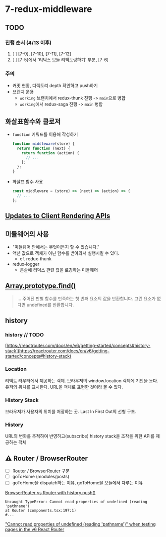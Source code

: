 # 7-redux-middleware

## TODO

### 진행 순서 (4/13 이후)

1. [ ] [7-9], [7-10], [7-11], [7-12]
2. [ ] [7-5]에서 '리덕스 모듈 리팩토링하기' 부분, [7-6]

### 주의

- 커밋 현황, 디렉토리 depth 확인하고 push하기
- 브랜치 운용
  - `working` 브랜치에서 redux-thunk 진행 -> `main`으로 병합
  - `working`에서 redux-saga 진행 -> `main` 병합

## 화살표함수와 클로저

- `function` 키워드를 이용해 작성하기
  ```javascript
  function middleware(store) {
    return function (next) {
      return function (action) {
        // ...
      };
    };
  }
  ```
- 화살표 함수 사용
  ```javascript
  const middleware = (store) => (next) => (action) => {
    // ...
  };
  ```

## [Updates to Client Rendering APIs](https://reactjs.org/blog/2022/03/08/react-18-upgrade-guide.html#updates-to-client-rendering-apis)

## 미들웨어의 사용

- "미들웨어 안에서는 무엇이든지 할 수 있습니다."
- 액션 값으로 객체가 아닌 함수를 받아와서 실행시킬 수 있다.
  - cf. redux-thunk
- redux-logger
  - 콘솔에 리덕스 관련 값을 로깅하는 미들웨어

## [Array.prototype.find()](https://developer.mozilla.org/ko/docs/Web/JavaScript/Reference/Global_Objects/Array/find)

> ... 주어진 판별 함수를 만족하는 첫 번째 요소의 값을 반환합니다. 그런 요소가 없다면 undefined를 반환합니다.

## history

### history // TODO

[https://reactrouter.com/docs/en/v6/getting-started/concepts#history-stack](https://reactrouter.com/docs/en/v6/getting-started/concepts#history-stack)

### Location

리액트 라우터에서 제공하는 객체. 브라우저의 window.location 객체에 기반을 둔다. 유저의 위치를 표시한다. URL을 객체로 표현한 것이라 볼 수 있다.

### History Stack

브라우저가 사용자의 위치를 저장하는 곳. Last In First Out의 선형 구조.

### History

URL의 변화를 추적하여 반영하고(subscribe) history stack을 조작을 위한 API를 제공하는 객체

## ⚠️ Router / BrowserRouter

- [ ] Router / BrowserRouter 구분
- [ ] goToHome (modules/posts)
- [ ] goToHome을 dispatch하는 이유, goToHome을 모듈에서 다루는 이유

[BrowserRouter vs Router with history.push()](https://stackoverflow.com/questions/56707885/browserrouter-vs-router-with-history-push)

```plain
Uncaught TypeError: Cannot read properties of undefined (reading 'pathname')
at Router (components.tsx:197:1)
#...
```

["Cannot read properties of undefined (reading 'pathname')" when testing pages in the v6 React Router](https://stackoverflow.com/questions/69859509/cannot-read-properties-of-undefined-reading-pathname-when-testing-pages-in)
